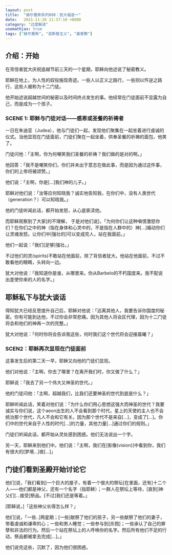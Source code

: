 ```yaml
---
layout: post
title:  "赫尔墨斯系列008：犹大福音一"
date:   2021-11-26 11:37:10 +0800
category: "过度解读"
usemathjax: true
tags: ["赫尔墨斯", "诺斯替主义", "基督教"]
---
```


## 介绍：开始

在背信者犹大庆祝逾越节前三天的一个星期，耶稣向他述说了秘密教义。

耶稣在地上，为人性的奴役施现奇迹。一些人以正义之路行，一些则以忤逆之路行，这些人被称为十二门徒。

他开始述说超越世间的秘密以及时间终点发生的事。他经常在门徒面前不显露为自己，而是成为一个孩子。

### SCENE 1: 耶稣与门徒对话——感恩或圣餐的祈祷者

一日在朱迪亚（Judea），他与门徒们一起，发现他们聚集在一起坐着进行虔诚的仪式。当他显现在门徒面前，门徒们聚在一起坐着，供奉圣餐的祈祷的面包，他笑了。

门徒问他：「主啊，你为何嘲笑我们圣餐的祈祷？我们做的是对的啊。」

他回答：「我不是嘲笑你们，你们并未出于意志在做此事，而是因为通过这件事，你们的上帝将被颂赞。」

他们说：「主啊，你是[...]我们神的儿子。」

耶稣对他们说：「汝等应何知晓我？诚实地告知我，在你们中，没有人类世代（generation？）可以知晓我。」

他的门徒听闻此话，都开始发怒，从心底亵渎他。

而耶稣观察到了大家[的不理解， 于是对他们说]，「为何你们让这种嗔恨激怒你们？在你们之中的神（指在身体和心灵中的，不是指在人群中的）神[...]煽动你们让灵魂发怒。让你们中[强壮的]可以变成完人，站在我面前。」

他们一起说：「我们[足够]强壮。」

不过他们的灵(spirits)不敢站在他面前，除了背信者犹大。他站在他面前，不过不敢看他的眼睛，头转向一边。

犹大对他说：「我知道你是谁，从哪里来。你从Barbelo的不朽国度来。我不配说出差使你来的人的名字。」

## 耶稣私下与犹大谈话

得知犹大已经反思提升自己后，耶稣对他说：「远离其他人，我要告诉你国度的秘密。你有可能到达他，不过你会非常悲痛。因为其他人将会区代理，因为十二门徒将会和他们的神再一次的完整。」

犹大对他说：「何时你将会告诉我这些，何时我们这个世代将会迎接晨曦？」

### SCEN2：耶稣再次显现在门徒面前

这事发生后的第二天一早，耶稣又向他的门徒们显现。

他们对他说：「主啊，你去了哪里？在离开我们时，你又做了什么？」

耶稣说：「我去了另一个伟大又神圣的世代。」

他的门徒问他：「主啊，超越我们，比我们还要神圣的世代到底是什么？」

耶稣听闻此话，笑着对他们说：「为什么你们用心思想这强大而神圣的世代？我要诚实与你们说，这个aeon出生的人不会看到那个时代，星上的天使的主人也不会统治那个世代，凡人不会和它有关。因为那个世代不是来自[...]，变成了[...]。你们中的世代来自于人性的时代[...]的力量，其他力量[...]通过你们的规则。」

门徒们听闻此话，都开始从灵处感到困惑。他们无法说出一个字。

另一天，耶稣来到他们中。他们说：「主啊，我们在[影像(vision)]中看到你，我们有很大的[梦境...]夜[...]」

## 门徒们看到圣殿开始讨论它

他们[说，「我们看到]一个巨大的屋子，有着一个很大的祭坛[在里面，还有]十二个人——他们都是神父，还有一个名字（指耶稣）；一群人在祭坛上等待，[直到]神父们[...接受]祭品。[不过]我们还是等着。」

[耶稣说，]「这些神父长得怎么样？」

他们[说，「一些..]两星期；[一些]献祭了他们的孩子，另一些献祭了他们的妻子，带着虔诚和谦卑的心；一些和男人睡觉；一些参与到[杀戮]；一些承认了自己的罪孽和非法的行为。然后一个站在祭坛上的人呼唤你的名字。然后所有他们不足的行动，祭品都被拿去完成[...]。」

他们说完这些，沉默了，因为他们很困惑。

## 
